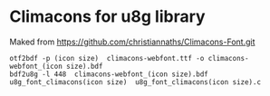 # Climacons for u8g library

Maked from https://github.com/christiannaths/Climacons-Font.git

```
otf2bdf -p (icon size)  climacons-webfont.ttf -o climacons-webfont_(icon size).bdf
bdf2u8g -l 448  climacons-webfont_(icon size).bdf u8g_font_climacons(icon size)  u8g_font_climacons(icon size).c

```